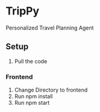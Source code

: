 # TripPy
Personalized Travel Planning Agent

## Setup
1. Pull the code

### Frontend
1. Change Directory to frontend
2. Run npm install
3. Run npm start
